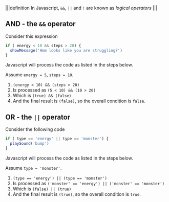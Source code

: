 |||definition
In Javascript, `&&`, `||` and `!` are known as *logical operators*
|||

## AND - the `&&` operator
Consider this expression

```javascript
if ( energy < 10 && steps > 20) {
  showMessage('Hmm looks like you are struggling?')
}
```

Javascript will process the code as listed in the steps below. 

Assume `energy = 5`, `steps = 10`.

1. `(energy < 10) && (steps > 20)`
1. Is processed as `(5 < 10) && (10 > 20)`
1. Which is `(true) && (false)`
1. And the final result is `(false)`, so the overall condition is `false`.

## OR - the `||` operator
Consider the following code

```javascript
if ( type == 'energy' || type == 'monster') {
  playSound('bump')
}
```

Javascript will process the code as listed in the steps below. 

Assume `type = 'monster'`.

1. `(type == 'energy') || (type == 'monster')`
1. Is processed as `('monster' == 'energy') || ('monster' == 'monster')`
1. Which is `(false) || (true)`
1. And the final result is `(true)`, so the overall condition is `true`.

